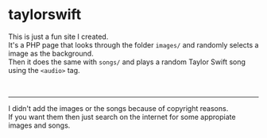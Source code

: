 # taylorswift
This is just a fun site I created.<br>
It's a PHP page that looks through the folder `images/` and randomly selects a image as the background.<br>
Then it does the same with `songs/` and plays a random Taylor Swift song using the `<audio>` tag.

<br>
<hr>
I didn't add the images or the songs because of copyright reasons.<br>
If you want them then just search on the internet for some appropiate images and songs.
